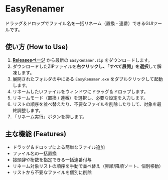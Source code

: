 # EasyRenamer

ドラッグ＆ドロップでファイル名を一括リネーム（置換・連番）できるGUIツールです。

## 使い方 (How to Use)

1.  **[Releasesページ](https://github.com/swatanabe-afk/EasyRenamer/releases)** から最新の `EasyRenamer.zip` をダウンロードします。
2.  ダウンロードしたZIPファイルを**右クリックし、「すべて展開」を選択**して解凍します。
3.  展開されたフォルダの中にある `EasyRenamer.exe` をダブルクリックして起動します。
4.  リネームしたいファイルをウィンドウにドラッグ＆ドロップします。
5.  リネームモード（置換 / 連番）を選択し、必要な設定を入力します。
6.  リストの順序を並べ替えたり、不要なファイルを削除したりして、対象を最終調整します。
7.  「リネーム実行」ボタンを押します。

## 主な機能 (Features)

*   ドラッグ＆ドロップによる簡単なファイル追加
*   ファイル名の一括置換
*   接頭辞や桁数を指定できる一括連番付与
*   リネーム対象リストの順序を手動で並べ替え（昇順/降順ソート、個別移動）
*   リストから不要なファイルを個別に削除
